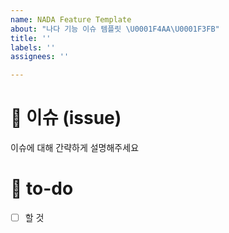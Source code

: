 ```yaml
---
name: NADA Feature Template
about: "나다 기능 이슈 템플릿 \U0001F4AA\U0001F3FB"
title: ''
labels: ''
assignees: ''

---
```


# 👀 이슈 (issue)

이슈에 대해 간략하게 설명해주세요

# 🚀 to-do

<!-- 진행할 작업에 대해 적어주세요 -->

- [ ] 할 것
